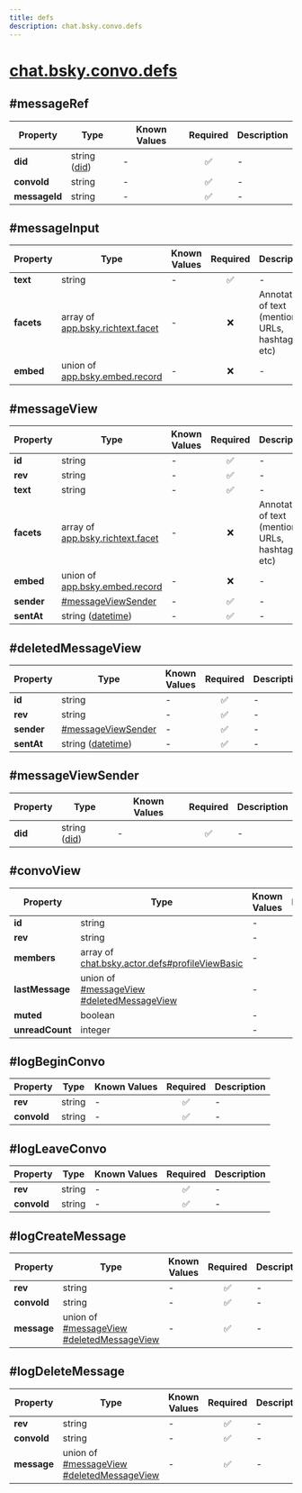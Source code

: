 ```yaml
---
title: defs
description: chat.bsky.convo.defs
---
```


# [chat.bsky.convo.defs](https://github.com/myConsciousness/atproto.dart/blob/main/lexicons/chat/bsky/convo/defs.json)

## #messageRef

| Property | Type | Known Values | Required | Description |
| --- | --- | --- | :---: | --- |
| **did** | string ([did](https://atproto.com/specs/did)) | - | ✅ | - |
| **convoId** | string | - | ✅ | - |
| **messageId** | string | - | ✅ | - |

## #messageInput

| Property | Type | Known Values | Required | Description |
| --- | --- | --- | :---: | --- |
| **text** | string | - | ✅ | - |
| **facets** | array of [app.bsky.richtext.facet](../../../../lexicons/app/bsky/richtext/facet.md#main) | - | ❌ | Annotations of text (mentions, URLs, hashtags, etc) |
| **embed** | union of <br/>[app.bsky.embed.record](../../../../lexicons/app/bsky/embed/record.md#main) | - | ❌ | - |

## #messageView

| Property | Type | Known Values | Required | Description |
| --- | --- | --- | :---: | --- |
| **id** | string | - | ✅ | - |
| **rev** | string | - | ✅ | - |
| **text** | string | - | ✅ | - |
| **facets** | array of [app.bsky.richtext.facet](../../../../lexicons/app/bsky/richtext/facet.md#main) | - | ❌ | Annotations of text (mentions, URLs, hashtags, etc) |
| **embed** | union of <br/>[app.bsky.embed.record](../../../../lexicons/app/bsky/embed/record.md#main) | - | ❌ | - |
| **sender** | [#messageViewSender](#messageviewsender) | - | ✅ | - |
| **sentAt** | string ([datetime](https://atproto.com/specs/lexicon#datetime)) | - | ✅ | - |

## #deletedMessageView

| Property | Type | Known Values | Required | Description |
| --- | --- | --- | :---: | --- |
| **id** | string | - | ✅ | - |
| **rev** | string | - | ✅ | - |
| **sender** | [#messageViewSender](#messageviewsender) | - | ✅ | - |
| **sentAt** | string ([datetime](https://atproto.com/specs/lexicon#datetime)) | - | ✅ | - |

## #messageViewSender

| Property | Type | Known Values | Required | Description |
| --- | --- | --- | :---: | --- |
| **did** | string ([did](https://atproto.com/specs/did)) | - | ✅ | - |

## #convoView

| Property | Type | Known Values | Required | Description |
| --- | --- | --- | :---: | --- |
| **id** | string | - | ✅ | - |
| **rev** | string | - | ✅ | - |
| **members** | array of [chat.bsky.actor.defs#profileViewBasic](../../../../lexicons/chat/bsky/actor/defs.md#profileviewbasic) | - | ✅ | - |
| **lastMessage** | union of <br/>[#messageView](#messageview)<br/>[#deletedMessageView](#deletedmessageview) | - | ❌ | - |
| **muted** | boolean | - | ✅ | - |
| **unreadCount** | integer | - | ✅ | - |

## #logBeginConvo

| Property | Type | Known Values | Required | Description |
| --- | --- | --- | :---: | --- |
| **rev** | string | - | ✅ | - |
| **convoId** | string | - | ✅ | - |

## #logLeaveConvo

| Property | Type | Known Values | Required | Description |
| --- | --- | --- | :---: | --- |
| **rev** | string | - | ✅ | - |
| **convoId** | string | - | ✅ | - |

## #logCreateMessage

| Property | Type | Known Values | Required | Description |
| --- | --- | --- | :---: | --- |
| **rev** | string | - | ✅ | - |
| **convoId** | string | - | ✅ | - |
| **message** | union of <br/>[#messageView](#messageview)<br/>[#deletedMessageView](#deletedmessageview) | - | ✅ | - |

## #logDeleteMessage

| Property | Type | Known Values | Required | Description |
| --- | --- | --- | :---: | --- |
| **rev** | string | - | ✅ | - |
| **convoId** | string | - | ✅ | - |
| **message** | union of <br/>[#messageView](#messageview)<br/>[#deletedMessageView](#deletedmessageview) | - | ✅ | - |
